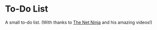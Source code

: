 To-Do List
=========================

A small to-do list. (With thanks to [The Net Ninja](https://www.thenetninja.co.uk/) and his amazing videos!)